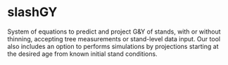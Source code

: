 # slashGY

System of equations to predict and project G&Y of stands, with or without thinning, accepting tree measurements or stand-level data input. Our tool also includes an option to performs simulations by projections starting at the desired age from known initial stand conditions. 
